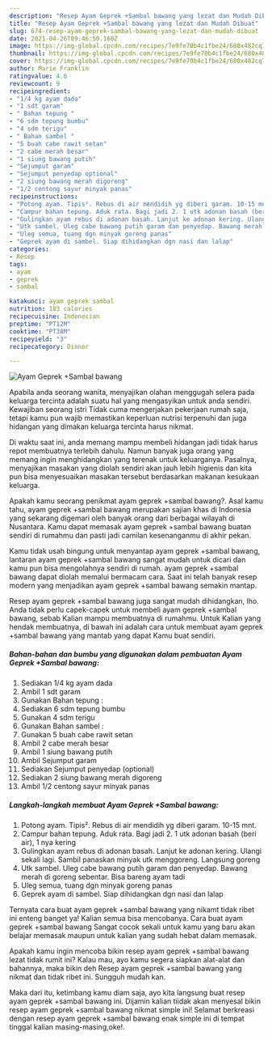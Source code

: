 ```yaml
---
description: "Resep Ayam Geprek +Sambal bawang yang lezat dan Mudah Dibuat"
title: "Resep Ayam Geprek +Sambal bawang yang lezat dan Mudah Dibuat"
slug: 674-resep-ayam-geprek-sambal-bawang-yang-lezat-dan-mudah-dibuat
date: 2021-04-26T09:46:50.160Z
image: https://img-global.cpcdn.com/recipes/7e9fe70b4c1fbe24/680x482cq70/ayam-geprek-sambal-bawang-foto-resep-utama.jpg
thumbnail: https://img-global.cpcdn.com/recipes/7e9fe70b4c1fbe24/680x482cq70/ayam-geprek-sambal-bawang-foto-resep-utama.jpg
cover: https://img-global.cpcdn.com/recipes/7e9fe70b4c1fbe24/680x482cq70/ayam-geprek-sambal-bawang-foto-resep-utama.jpg
author: Marie Franklin
ratingvalue: 4.6
reviewcount: 9
recipeingredient:
- "1/4 kg ayam dada"
- "1 sdt garam"
- " Bahan tepung "
- "6 sdm tepung bumbu"
- "4 sdm terigu"
- " Bahan sambel "
- "5 buah cabe rawit setan"
- "2 cabe merah besar"
- "1 siung bawang putih"
- "Sejumput garam"
- "Sejumput penyedap optional"
- "2 siung bawang merah digoreng"
- "1/2 centong sayur minyak panas"
recipeinstructions:
- "Potong ayam. Tipis². Rebus di air mendidih yg diberi garam. 10-15 mnt."
- "Campur bahan tepung. Aduk rata. Bagi jadi 2. 1 utk adonan basah (beri air), 1 nya kering"
- "Gulingkan ayam rebus di adonan basah. Lanjut ke adonan kering. Ulangi sekali lagi. Sambil panaskan minyak utk menggoreng. Langsung goreng"
- "Utk sambel. Uleg cabe bawang putih garam dan penyedap. Bawang merah di goreng sebentar. Bisa bareng ayam tadi"
- "Uleg semua, tuang dgn minyak goreng panas"
- "Geprek ayam di sambel. Siap dihidangkan dgn nasi dan lalap"
categories:
- Resep
tags:
- ayam
- geprek
- sambal

katakunci: ayam geprek sambal 
nutrition: 183 calories
recipecuisine: Indonesian
preptime: "PT12M"
cooktime: "PT38M"
recipeyield: "3"
recipecategory: Dinner

---
```



![Ayam Geprek +Sambal bawang](https://img-global.cpcdn.com/recipes/7e9fe70b4c1fbe24/680x482cq70/ayam-geprek-sambal-bawang-foto-resep-utama.jpg)

Apabila anda seorang wanita, menyajikan olahan menggugah selera pada keluarga tercinta adalah suatu hal yang mengasyikan untuk anda sendiri. Kewajiban seorang istri Tidak cuma mengerjakan pekerjaan rumah saja, tetapi kamu pun wajib memastikan keperluan nutrisi terpenuhi dan juga hidangan yang dimakan keluarga tercinta harus nikmat.

Di waktu  saat ini, anda memang mampu membeli hidangan jadi tidak harus repot membuatnya terlebih dahulu. Namun banyak juga orang yang memang ingin menghidangkan yang terenak untuk keluarganya. Pasalnya, menyajikan masakan yang diolah sendiri akan jauh lebih higienis dan kita pun bisa menyesuaikan masakan tersebut berdasarkan makanan kesukaan keluarga. 



Apakah kamu seorang penikmat ayam geprek +sambal bawang?. Asal kamu tahu, ayam geprek +sambal bawang merupakan sajian khas di Indonesia yang sekarang digemari oleh banyak orang dari berbagai wilayah di Nusantara. Kamu dapat memasak ayam geprek +sambal bawang buatan sendiri di rumahmu dan pasti jadi camilan kesenanganmu di akhir pekan.

Kamu tidak usah bingung untuk menyantap ayam geprek +sambal bawang, lantaran ayam geprek +sambal bawang sangat mudah untuk dicari dan kamu pun bisa mengolahnya sendiri di rumah. ayam geprek +sambal bawang dapat diolah memalui bermacam cara. Saat ini telah banyak resep modern yang menjadikan ayam geprek +sambal bawang semakin mantap.

Resep ayam geprek +sambal bawang juga sangat mudah dihidangkan, lho. Anda tidak perlu capek-capek untuk membeli ayam geprek +sambal bawang, sebab Kalian mampu membuatnya di rumahmu. Untuk Kalian yang hendak membuatnya, di bawah ini adalah cara untuk membuat ayam geprek +sambal bawang yang mantab yang dapat Kamu buat sendiri.

<!--inarticleads1-->

##### Bahan-bahan dan bumbu yang digunakan dalam pembuatan Ayam Geprek +Sambal bawang:

1. Sediakan 1/4 kg ayam dada
1. Ambil 1 sdt garam
1. Gunakan  Bahan tepung :
1. Sediakan 6 sdm tepung bumbu
1. Gunakan 4 sdm terigu
1. Gunakan  Bahan sambel :
1. Gunakan 5 buah cabe rawit setan
1. Ambil 2 cabe merah besar
1. Ambil 1 siung bawang putih
1. Ambil Sejumput garam
1. Sediakan Sejumput penyedap (optional)
1. Sediakan 2 siung bawang merah digoreng
1. Ambil 1/2 centong sayur minyak panas




<!--inarticleads2-->

##### Langkah-langkah membuat Ayam Geprek +Sambal bawang:

1. Potong ayam. Tipis². Rebus di air mendidih yg diberi garam. 10-15 mnt.
1. Campur bahan tepung. Aduk rata. Bagi jadi 2. 1 utk adonan basah (beri air), 1 nya kering
1. Gulingkan ayam rebus di adonan basah. Lanjut ke adonan kering. Ulangi sekali lagi. Sambil panaskan minyak utk menggoreng. Langsung goreng
1. Utk sambel. Uleg cabe bawang putih garam dan penyedap. Bawang merah di goreng sebentar. Bisa bareng ayam tadi
1. Uleg semua, tuang dgn minyak goreng panas
1. Geprek ayam di sambel. Siap dihidangkan dgn nasi dan lalap




Ternyata cara buat ayam geprek +sambal bawang yang nikamt tidak ribet ini enteng banget ya! Kalian semua bisa mencobanya. Cara buat ayam geprek +sambal bawang Sangat cocok sekali untuk kamu yang baru akan belajar memasak maupun untuk kalian yang sudah hebat dalam memasak.

Apakah kamu ingin mencoba bikin resep ayam geprek +sambal bawang lezat tidak rumit ini? Kalau mau, ayo kamu segera siapkan alat-alat dan bahannya, maka bikin deh Resep ayam geprek +sambal bawang yang nikmat dan tidak ribet ini. Sungguh mudah kan. 

Maka dari itu, ketimbang kamu diam saja, ayo kita langsung buat resep ayam geprek +sambal bawang ini. Dijamin kalian tiidak akan menyesal bikin resep ayam geprek +sambal bawang nikmat simple ini! Selamat berkreasi dengan resep ayam geprek +sambal bawang enak simple ini di tempat tinggal kalian masing-masing,oke!.

